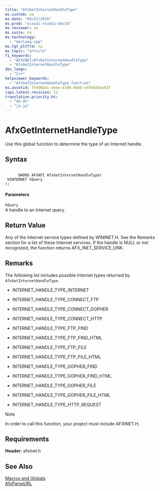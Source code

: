 ```yaml
---
title: "AfxGetInternetHandleType"
ms.custom: na
ms.date: "09/22/2016"
ms.prod: "visual-studio-dev14"
ms.reviewer: na
ms.suite: na
ms.technology: 
  - "devlang-cpp"
ms.tgt_pltfrm: na
ms.topic: "article"
f1_keywords: 
  - "AFXINET/AfxGetInternetHandleType"
  - "AfxGetInternetHandleType"
dev_langs: 
  - "C++"
helpviewer_keywords: 
  - "AfxGetInternetHandleType function"
ms.assetid: 754d6b3c-4eee-4190-8688-e4fb0381e92f
caps.latest.revision: 12
translation.priority.ht: 
  - "de-de"
  - "ja-jp"
---
```

# AfxGetInternetHandleType
Use this global function to determine the type of an Internet handle.  
  
## Syntax  
  
```  
  
      DWORD AFXAPI AfxGetInternetHandleType(  
 HINTERNET hQuery   
);  
```  
  
#### Parameters  
 `hQuery`  
 A handle to an Internet query.  
  
## Return Value  
 Any of the Internet service types defined by WININET.H. See the Remarks section for a list of these Internet services. If the handle is NULL or not recognized, the function returns AFX_INET_SERVICE_UNK.  
  
## Remarks  
 The following list includes possible Internet types returned by `AfxGetInternetHandleType`.  
  
-   INTERNET_HANDLE_TYPE_INTERNET  
  
-   INTERNET_HANDLE_TYPE_CONNECT_FTP  
  
-   INTERNET_HANDLE_TYPE_CONNECT_GOPHER  
  
-   INTERNET_HANDLE_TYPE_CONNECT_HTTP  
  
-   INTERNET_HANDLE_TYPE_FTP_FIND  
  
-   INTERNET_HANDLE_TYPE_FTP_FIND_HTML  
  
-   INTERNET_HANDLE_TYPE_FTP_FILE  
  
-   INTERNET_HANDLE_TYPE_FTP_FILE_HTML  
  
-   INTERNET_HANDLE_TYPE_GOPHER_FIND  
  
-   INTERNET_HANDLE_TYPE_GOPHER_FIND_HTML  
  
-   INTERNET_HANDLE_TYPE_GOPHER_FILE  
  
-   INTERNET_HANDLE_TYPE_GOPHER_FILE_HTML  
  
-   INTERNET_HANDLE_TYPE_HTTP_REQUEST  
  
> [!NOTE]
>  In order to call this function, your project must include AFXINET.H.  
  
## Requirements  
 **Header:** afxinet.h  
  
## See Also  
 [Macros and Globals](../vs140/mfc-macros-and-globals.md)   
 [AfxParseURL](../vs140/afxparseurl.md)